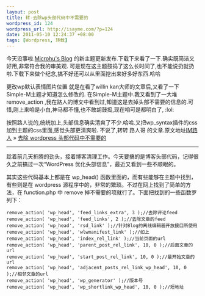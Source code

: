 ```yaml
--- 
layout: post
title: 转-去除wp头部代码中不需要的
wordpress_id: 124
wordpress_url: http://isayme.com/?p=124
date: 2011-05-10 12:24:37 +08:00
tags: [Wordpress, 转载]
---
```

今天没事啦.[Microhu's Blog](http://www.microhu.com/) 的新主题更新发布.下载下来看了一下.确实既简洁又好用,非常符合我的审美观.
可是现在这主题鼓捣了这么长时间了,也不能说扔就扔啦.下载下来做个纪念,搞不好还可以从里面挖出来好多好东西.哈哈

更改wp默认表情图片位置 就是在看了willin kan大师的文章后,又看了一下Simple-M主题才知道怎么修改的.
在Simple-M主题中.我又看到了一大堆 remove_action ,我在路人的博文中看到过,知道这是去掉头部不需要的信息的.可惜,刚上来咱是小白,神马都不懂,也不敢胡鼓捣,现在咱可是都明白了, :lol: 

按照路人说的,统统加上,头部信息确实清爽了不少.哈哈.又把wp_syntax插件的css加到主题的css里面,感觉头部更清爽啦.
不说了,转转 路人哥 的文章.原文地址[IM路人](http://imluren.com/) » [去除 wordpress 头部代码中不需要的](http://imluren.com/2011/03/wp-head-redundant-code.html)
 
 ***

趁着前几天折腾的劲头，接着博客清理工作。今天要搞的是博客头部代码，记得很久之前搞过一次“WordPress 优化头部信息”，最近又看到一些不顺眼的。

其实这些代码基本上都是在 wp_head() 函数里面的，而有些能够在主题中找到，有些则是在 wordpress 源程序中的，非常的繁琐。不过在网上找到了简单的方法，在 function.php 中 remove 掉不需要的项就行了。下面把找到的一些函数罗列下：

    remove_action( 'wp_head', 'feed_links_extra', 3 );//去除评论feed
    remove_action( 'wp_head', 'feed_links', 2 );//去除文章的feed
    remove_action( 'wp_head', 'rsd_link' );//针对Blog的离线编辑器开放接口所使用
    remove_action( 'wp_head', 'wlwmanifest_link' );//如上
    remove_action( 'wp_head', 'index_rel_link' );//当前页面的url
    remove_action( 'wp_head', 'parent_post_rel_link', 10, 0 );//后面文章的url
    remove_action( 'wp_head', 'start_post_rel_link', 10, 0 );//最开始文章的url
    remove_action( 'wp_head', 'adjacent_posts_rel_link_wp_head', 10, 0 );//相邻文章的url
    remove_action( 'wp_head', 'wp_generator' );//版本号
    remove_action( 'wp_head', 'wp_shortlink_wp_head', 10, 0 );//短地址
